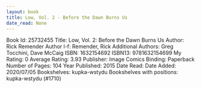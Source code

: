 ```yaml
---
layout: book
title: Low, Vol. 2 - Before the Dawn Burns Us
date_read: None
---
```


Book Id: 25732455
Title: Low, Vol. 2: Before the Dawn Burns Us
Author: Rick Remender
Author l-f: Remender, Rick
Additional Authors: Greg Tocchini, Dave McCaig
ISBN: 1632154692
ISBN13: 9781632154699
My Rating: 0
Average Rating: 3.93
Publisher: Image Comics
Binding: Paperback
Number of Pages: 104
Year Published: 2015
Date Read: 
Date Added: 2020/07/05
Bookshelves: kupka-wstydu
Bookshelves with positions: kupka-wstydu (#1710)

